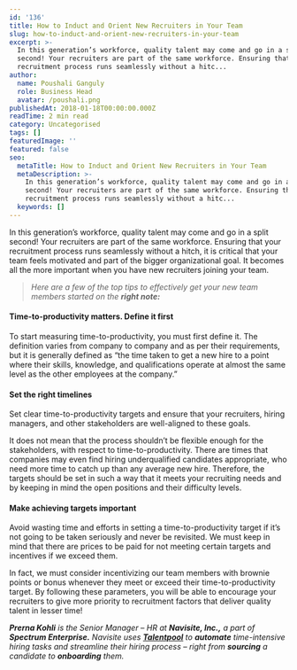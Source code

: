 ```yaml
---
id: '136'
title: How to Induct and Orient New Recruiters in Your Team
slug: how-to-induct-and-orient-new-recruiters-in-your-team
excerpt: >-
  In this generation’s workforce, quality talent may come and go in a split
  second! Your recruiters are part of the same workforce. Ensuring that your
  recruitment process runs seamlessly without a hitc...
author:
  name: Poushali Ganguly
  role: Business Head
  avatar: /poushali.png
publishedAt: 2018-01-18T00:00:00.000Z
readTime: 2 min read
category: Uncategorised
tags: []
featuredImage: ''
featured: false
seo:
  metaTitle: How to Induct and Orient New Recruiters in Your Team
  metaDescription: >-
    In this generation’s workforce, quality talent may come and go in a split
    second! Your recruiters are part of the same workforce. Ensuring that your
    recruitment process runs seamlessly without a hitc...
  keywords: []
---
```


In this generation’s workforce, quality talent may come and go in a split second! Your recruiters are part of the same workforce. Ensuring that your recruitment process runs seamlessly without a hitch, it is critical that your team feels motivated and part of the bigger organizational goal. It becomes all the more important when you have new recruiters joining your team.

> _Here are a few of the top tips to effectively get your new team members started on the **right note:**_

<!--more-->

#### Time-to-productivity matters. Define it first

To start measuring time-to-productivity, you must first define it. The definition varies from company to company and as per their requirements, but it is generally defined as “the time taken to get a new hire to a point where their skills, knowledge, and qualifications operate at almost the same level as the other employees at the company.”

#### Set the right timelines

Set clear time-to-productivity targets and ensure that your recruiters, hiring managers, and other stakeholders are well-aligned to these goals.

It does not mean that the process shouldn’t be flexible enough for the stakeholders, with respect to time-to-productivity. There are times that companies may even find hiring underqualified candidates appropriate, who need more time to catch up than any average new hire. Therefore, the targets should be set in such a way that it meets your recruiting needs and by keeping in mind the open positions and their difficulty levels.

#### Make achieving targets important

Avoid wasting time and efforts in setting a time-to-productivity target if it’s not going to be taken seriously and never be revisited. We must keep in mind that there are prices to be paid for not meeting certain targets and incentives if we exceed them.

In fact, we must consider incentivizing our team members with brownie points or bonus whenever they meet or exceed their time-to-productivity target. By following these parameters, you will be able to encourage your recruiters to give more priority to recruitment factors that deliver quality talent in lesser time!

_**Prerna Kohli** is the Senior Manager – HR at **Navisite, Inc.,** a part of **Spectrum Enterprise.** Navisite uses [**Talentpool**](https://www.thetalentpool.ai/) to **automate** time-intensive hiring tasks and streamline their hiring process – right from **sourcing** a candidate to **onboarding** them._
